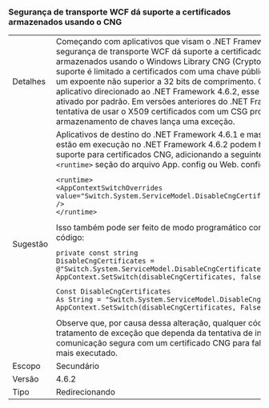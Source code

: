 ### <a name="wcf-transport-security-supports-certificates-stored-using-cng"></a>Segurança de transporte WCF dá suporte a certificados armazenados usando o CNG

|   |   |
|---|---|
|Detalhes|Começando com aplicativos que visam o .NET Framework 4.6.2, segurança de transporte WCF dá suporte a certificados armazenados usando o Windows Library CNG (Cryptography). Esse suporte é limitado a certificados com uma chave pública que tenha um expoente não superior a 32 bits de comprimento. Quando um aplicativo direcionado ao .NET Framework 4.6.2, esse recurso está ativado por padrão. Em versões anteriores do .NET Framework, a tentativa de usar o X509 certificados com um CSG provedor de armazenamento de chaves lança uma exceção.|
|Sugestão|Aplicativos de destino do .NET Framework 4.6.1 e mas anterior estão em execução no .NET Framework 4.6.2 podem habilitar o suporte para certificados CNG, adicionando a seguinte linha ao <code>&lt;runtime&gt;</code> seção do arquivo App. config ou Web. config:<pre><code class="language-xml">&lt;runtime&gt;&#13;&#10;&lt;AppContextSwitchOverrides value=&quot;Switch.System.ServiceModel.DisableCngCertificates=false&quot; /&gt;&#13;&#10;&lt;/runtime&gt;&#13;&#10;</code></pre>Isso também pode ser feito de modo programático com o seguinte código:<pre><code class="language-cs">private const string DisableCngCertificates = @&quot;Switch.System.ServiceModel.DisableCngCertificate&quot;;&#13;&#10;AppContext.SetSwitch(disableCngCertificates, false);&#13;&#10;</code></pre><pre><code class="language-vb">Const DisableCngCertificates As String = &quot;Switch.System.ServiceModel.DisableCngCertificates&quot;&#13;&#10;AppContext.SetSwitch(disableCngCertificates, False)&#13;&#10;</code></pre>Observe que, por causa dessa alteração, qualquer código de tratamento de exceção que dependa da tentativa de iniciar a comunicação segura com um certificado CNG para falhar não será mais executado.|
|Escopo|Secundário|
|Versão|4.6.2|
|Tipo|Redirecionando|

